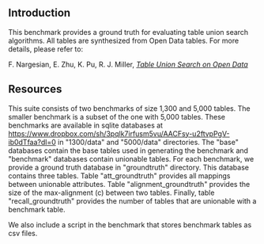 ## Introduction
This benchmark provides a ground truth for evaluating table union search algorithms. All tables are synthesized from Open Data tables. For more details, please refer to: 

F. Nargesian, E. Zhu, K. Pu, R. J. Miller, [*Table Union Search on Open Data*](http://www.vldb.org/pvldb/vol11/p813-nargesian.pdf)

## Resources

This suite consists of two benchmarks of size 1,300 and 5,000 tables. The smaller benchmark is a subset of the one with 5,000 tables. These benchmarks are available in sqlite databases at https://www.dropbox.com/sh/3pqlk7irfusm5vu/AACFsy-u2ftvpPgV-ib0dTfaa?dl=0 in "1300/data" and "5000/data" directories. 
The "base" databases contain the base tables used in generating the benchmark and "benchmark" databases contain unionable tables. For each benchmark, we provide a ground truth database in "groundtruth" directory. This database contains three tables. Table "att_groundtruth" provides all mappings between unionable attributes. Table "alignment_groundtruth" provides the size of the max-alignment (c) between two tables. Finally, table "recall_groundtruth" provides the number of tables that are unionable with a benchmark table. 

We also include a script in the benchmark that stores benchmark tables as csv files. 

